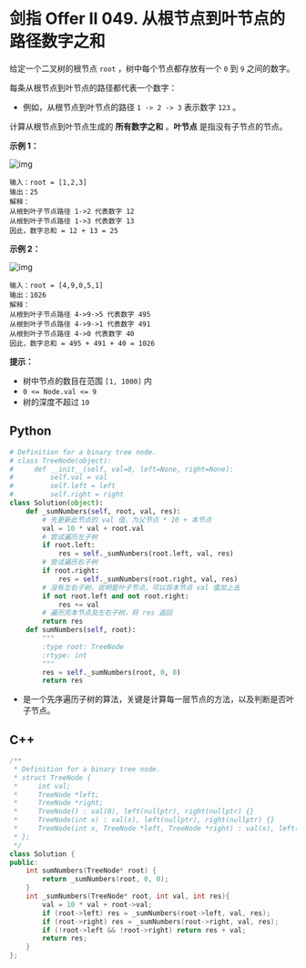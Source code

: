 # 剑指 Offer II 049. 从根节点到叶节点的路径数字之和

给定一个二叉树的根节点 `root` ，树中每个节点都存放有一个 `0` 到 `9` 之间的数字。

每条从根节点到叶节点的路径都代表一个数字：

- 例如，从根节点到叶节点的路径 `1 -> 2 -> 3` 表示数字 `123` 。

计算从根节点到叶节点生成的 **所有数字之和** 。**叶节点** 是指没有子节点的节点。

**示例 1：**

![img](https://assets.leetcode.com/uploads/2021/02/19/num1tree.jpg)

```
输入：root = [1,2,3]
输出：25
解释：
从根到叶子节点路径 1->2 代表数字 12
从根到叶子节点路径 1->3 代表数字 13
因此，数字总和 = 12 + 13 = 25
```

**示例 2：**

![img](https://assets.leetcode.com/uploads/2021/02/19/num2tree.jpg)

```
输入：root = [4,9,0,5,1]
输出：1026
解释：
从根到叶子节点路径 4->9->5 代表数字 495
从根到叶子节点路径 4->9->1 代表数字 491
从根到叶子节点路径 4->0 代表数字 40
因此，数字总和 = 495 + 491 + 40 = 1026
```

**提示：**

- 树中节点的数目在范围 `[1, 1000]` 内
- `0 <= Node.val <= 9`
- 树的深度不超过 `10`

## Python

```python
# Definition for a binary tree node.
# class TreeNode(object):
#     def __init__(self, val=0, left=None, right=None):
#         self.val = val
#         self.left = left
#         self.right = right
class Solution(object):
    def _sumNumbers(self, root, val, res):
        # 先更新此节点的 val 值，为父节点 * 10 + 本节点
        val = 10 * val + root.val
        # 尝试遍历左子树
        if root.left:
            res = self._sumNumbers(root.left, val, res)
        # 尝试遍历右子树
        if root.right:
            res = self._sumNumbers(root.right, val, res)
        # 没有左右子树，说明是叶子节点，可以将本节点 val 值加上去
        if not root.left and not root.right:
            res += val
        # 遍历完本节点及左右子树，将 res 返回
        return res
    def sumNumbers(self, root):
        """
        :type root: TreeNode
        :rtype: int
        """
        res = self._sumNumbers(root, 0, 0)
        return res
```

- 是一个先序遍历子树的算法，关键是计算每一层节点的方法，以及判断是否叶子节点。

## C++

```c++
/**
 * Definition for a binary tree node.
 * struct TreeNode {
 *     int val;
 *     TreeNode *left;
 *     TreeNode *right;
 *     TreeNode() : val(0), left(nullptr), right(nullptr) {}
 *     TreeNode(int x) : val(x), left(nullptr), right(nullptr) {}
 *     TreeNode(int x, TreeNode *left, TreeNode *right) : val(x), left(left), right(right) {}
 * };
 */
class Solution {
public:
    int sumNumbers(TreeNode* root) {
        return _sumNumbers(root, 0, 0);
    }
    int _sumNumbers(TreeNode* root, int val, int res){
        val = 10 * val + root->val;
        if (root->left) res = _sumNumbers(root->left, val, res);
        if (root->right) res = _sumNumbers(root->right, val, res);
        if (!root->left && !root->right) return res + val;
        return res;
    }
};
```

